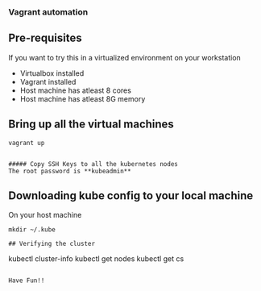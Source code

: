 ### Vagrant automation

## Pre-requisites
If you want to try this in a virtualized environment on your workstation
* Virtualbox installed
* Vagrant installed
* Host machine has atleast 8 cores
* Host machine has atleast 8G memory

## Bring up all the virtual machines
```
vagrant up


##### Copy SSH Keys to all the kubernetes nodes
The root password is **kubeadmin**
```

## Downloading kube config to your local machine
On your host machine
```
mkdir ~/.kube

## Verifying the cluster
```
kubectl cluster-info
kubectl get nodes
kubectl get cs
```

Have Fun!!
